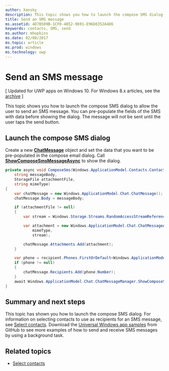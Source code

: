 ---author: Xanskydescription: This topic shows you how to launch the compose SMS dialog to allow the user to send an SMS message. You can pre-populate the fields of the SMS with data before showing the dialog. The message will not be sent until the user taps the send button.title: Send an SMS messagems.assetid: 4D7B509B-1CF0-4852-9691-E96D8352A4D6keywords: contacts, SMS, sendms.author: mhopkinsms.date: 02/08/2017ms.topic: articlems.prod: windowsms.technology: uwp---# Send an SMS message\[ Updated for UWP apps on Windows 10. For Windows 8.x articles, see the [archive](http://go.microsoft.com/fwlink/p/?linkid=619132) \]This topic shows you how to launch the compose SMS dialog to allow the user to send an SMS message. You can pre-populate the fields of the SMS with data before showing the dialog. The message will not be sent until the user taps the send button.## Launch the compose SMS dialogCreate a new [**ChatMessage**](https://msdn.microsoft.com/library/windows/apps/windows.applicationmodel.chat.chatmessage) object and set the data that you want to be pre-populated in the compose email dialog. Call [**ShowComposeSmsMessageAsync**](https://msdn.microsoft.com/library/windows/apps/windows.applicationmodel.chat.chatmessagemanager.showcomposesmsmessageasync) to show the dialog.```csprivate async void ComposeSms(Windows.ApplicationModel.Contacts.Contact recipient,    string messageBody,    StorageFile attachmentFile,    string mimeType){    var chatMessage = new Windows.ApplicationModel.Chat.ChatMessage();    chatMessage.Body = messageBody;    if (attachmentFile != null)    {        var stream = Windows.Storage.Streams.RandomAccessStreamReference.CreateFromFile(attachmentFile);        var attachment = new Windows.ApplicationModel.Chat.ChatMessageAttachment(            mimeType,            stream);        chatMessage.Attachments.Add(attachment);    }    var phone = recipient.Phones.FirstOrDefault<Windows.ApplicationModel.Contacts.ContactPhone>();    if (phone != null)    {        chatMessage.Recipients.Add(phone.Number);    }    await Windows.ApplicationModel.Chat.ChatMessageManager.ShowComposeSmsMessageAsync(chatMessage);}```## Summary and next stepsThis topic has shown you how to launch the compose SMS dialog. For information on selecting contacts to use as recipients for an SMS message, see [Select contacts](selecting-contacts.md). Download the [Universal Windows app samples](http://go.microsoft.com/fwlink/p/?linkid=619979) from GitHub to see more examples of how to send and receive SMS messages by using a background task.## Related topics* [Select contacts](selecting-contacts.md)